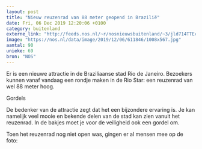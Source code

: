 ```yaml
---
layout: post
title: "Nieuw reuzenrad van 88 meter geopend in Brazilië"
date: Fri, 06 Dec 2019 12:20:06 +0100
category: buitenland
externe_link: "http://feeds.nos.nl/~r/nosnieuwsbuitenland/~3/jld714TTEcg/2313502"
image: "https://nos.nl/data/image/2019/12/06/611846/1008x567.jpg"
aantal: 90
unieke: 69
bron: "NOS"
---
```


<p>Er is een nieuwe attractie in de Braziliaanse stad Rio de Janeiro. Bezoekers kunnen vanaf vandaag een rondje maken in de Rio Star: een reuzenrad van wel 88 meter hoog.</p>
<p>Gordels</p>
<p>De bedenker van de attractie zegt dat het een bijzondere ervaring is. Je kan namelijk veel mooie en bekende delen van de stad kan zien vanuit het reuzenrad. In de bakjes moet je voor de veiligheid ook een gordel om.</p>
<p>Toen het reuzenrad nog niet open was, gingen er al mensen mee op de foto:</p><img src="http://feeds.feedburner.com/~r/nosnieuwsbuitenland/~4/jld714TTEcg" height="1" width="1" alt=""/>
